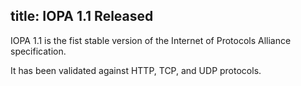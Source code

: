 title: IOPA 1.1 Released
---
IOPA 1.1 is the fist stable version of the Internet of Protocols Alliance specification.


It has been validated against HTTP, TCP, and UDP protocols.